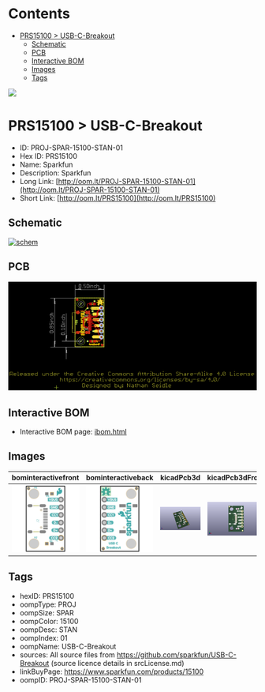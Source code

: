 



Contents
========

* [PRS15100 > USB-C-Breakout](#prs15100--usb-c-breakout)
	* [Schematic](#schematic)
	* [PCB](#pcb)
	* [Interactive BOM](#interactive-bom)
	* [Images](#images)
	* [Tags](#tags)
  
![][im]
# PRS15100 > USB-C-Breakout

- ID: PROJ-SPAR-15100-STAN-01
- Hex ID: PRS15100
- Name: Sparkfun
- Description: Sparkfun
- Long Link: [http://oom.lt/PROJ-SPAR-15100-STAN-01](http://oom.lt/PROJ-SPAR-15100-STAN-01)
- Short Link: [http://oom.lt/PRS15100](http://oom.lt/PRS15100)

## Schematic
  
[![schem](eagleSchemImage.png)](eagleSchemImage.png)
## PCB
  
[![pcb](eagleImage.png)](eagleImage.png)
## Interactive BOM

- Interactive BOM page: [ibom.html](https://htmlpreview.github.io/?https://github.com/oomlout/oomlout_OOMP_projects/blob/main/PROJ-SPAR-15100-STAN-01/kicad/bom/ibom.html)

## Images
  
  

|bominteractivefront|bominteractiveback|kicadPcb3d|kicadPcb3dFront|kicadPcb3dBack|eagleImage|eagleSchemImage|
| :---: | :---: | :---: | :---: | :---: | :---: | :---: |
|[![bominteractivefront](bomFront_140.png)](bomFront.png)|[![bominteractiveback](bomBack_140.png)](bomBack.png)|[![kicadPcb3d](kicadPcb3d_140.png)](kicadPcb3d.png)|[![kicadPcb3dFront](kicadPcb3dFront_140.png)](kicadPcb3dFront.png)|[![kicadPcb3dBack](kicadPcb3dBack_140.png)](kicadPcb3dBack.png)|[![eagleImage](eagleImage_140.png)](eagleImage.png)|[![eagleSchemImage](eagleSchemImage_140.png)](eagleSchemImage.png)|

## Tags

- hexID: PRS15100
- oompType: PROJ
- oompSize: SPAR
- oompColor: 15100
- oompDesc: STAN
- oompIndex: 01
- oompName: USB-C-Breakout
- sources: All source files from https://github.com/sparkfun/USB-C-Breakout (source licence details in srcLicense.md)
- linkBuyPage: https://www.sparkfun.com/products/15100
- oompID: PROJ-SPAR-15100-STAN-01



[im]: kicadPcb3d_450.png
